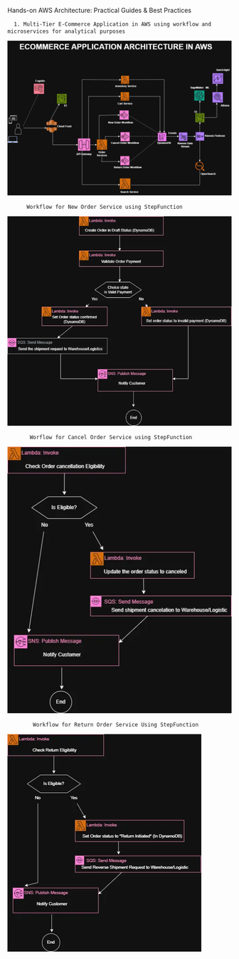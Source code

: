 Hands-on AWS Architecture: Practical Guides & Best Practices


      1. Multi-Tier E-Commerce Application in AWS using workflow and microservices for analytical purposes
 ![ Multi-tier e-Commerce Architecture](https://raw.githubusercontent.com/Vaitheeswari05/AWS/refs/heads/master/e-Commerce_Archietecture.webp)

          Workflow for New Order Service using StepFunction
![New Order Service - StepFunction](https://raw.githubusercontent.com/Vaitheeswari05/AWS/refs/heads/master/NewOrder_Service.webp)

           Worflow for Cancel Order Service using StepFunction
![CancelOrder_Service](https://raw.githubusercontent.com/Vaitheeswari05/AWS/refs/heads/master/CancelOrder_Service.webp)

            Workflow for Return Order Service Using StepFunction
![ReturnOrder](https://raw.githubusercontent.com/Vaitheeswari05/AWS/refs/heads/master/RetrunOrder_Service.webp)
